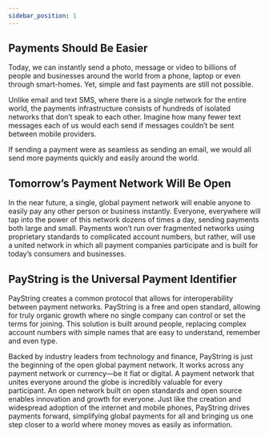 ```yaml
---
sidebar_position: 1
---
```



## Payments Should Be Easier
Today, we can instantly send a photo, message or video to billions of people and businesses around the world from a phone, laptop or even through smart-homes. Yet, simple and fast payments are still not possible.

Unlike email and text SMS, where there is a single network for the entire world, the payments infrastructure consists of hundreds of isolated networks that don’t speak to each other. Imagine how many fewer text messages each of us would each send if messages couldn’t be sent between mobile providers.

If sending a payment were as seamless as sending an email, we would all send more payments quickly and easily around the world.


## Tomorrow’s Payment Network Will Be Open
In the near future, a single, global payment network will enable anyone to easily pay any other person or business instantly. Everyone, everywhere will tap into the power of this network dozens of times a day, sending payments both large and small. Payments won’t run over fragmented networks using proprietary standards to complicated account numbers, but rather, will use a united network in which all payment companies participate and is built for today’s consumers and businesses.

## PayString is the Universal Payment Identifier
PayString creates a common protocol that allows for interoperability between payment networks. PayString is a free and open standard, allowing for truly organic growth where no single company can control or set the terms for joining. This solution is built around people, replacing complex account numbers with simple names that are easy to understand, remember and even type.

Backed by industry leaders from technology and finance, PayString is just the beginning of the open global payment network. It works across any payment network or currency—be it fiat or digital. A payment network that unites everyone around the globe is incredibly valuable for every participant. An open network built on open standards and open source enables innovation and growth for everyone. Just like the creation and widespread adoption of the internet and mobile phones, PayString drives payments forward, simplifying global payments for all and bringing us one step closer to a world where money moves as easily as information.